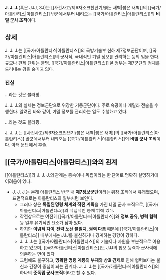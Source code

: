 **J. J. J.**(혹은 JJJ, 3J)는 [[사건사고/제6자소크천년기/붉은 새벽|붉은 새벽]]의 [[국가/아틀란티스|아틀란티스]] 반군에서부터 내려오는 [[국가/아틀란티스|아틀란티스]]의 **비밀 군사 조직**이다.

## 상세
J. J. J.는 [[국가/아틀란티스|아틀란티스]]의 국방기술부 산하 제7정보군단이며, [[국가/아틀란티스|아틀란티스]]의 군사적, 국내적인 기밀 정보를 관리하는 등의 일을 한다. 규모나 편제 단위는 불명. [[국가/아틀란티스|아틀란티스]] 본 정부는 제7군단의 정체를 드러내는 것을 숨기고 있다.

### 진실
...라는 것은 블러핑.

J. J. J.의 실체는 정보군단으로 위장한 기동군단이다. 주로 속공이나 게릴라 전술을 수행한다. 알려진 바와 같이, 기밀 정보를 관리하는 일도 수행하고 있다.

...라는 것도 블러핑.

J. J. J.는 [[사건사고/제6자소크천년기/붉은 새벽|붉은 새벽]]의 [[국가/아틀란티스|아틀란티스]] 반군에서부터 내려오는 [[국가/아틀란티스|아틀란티스]]의 **비밀 군사 조직**이다. 아래 문단에서 후술.

## [[국가/아틀란티스|아틀란티스]]와의 관계
[[아틀란티스]]와 J. J. J.의 관계는 종속이나 독립이라는 한 단어로 명확히 설명하기에 어려움이 있다.
- J. J. J.는 본래 아틀란티스 반군 내 **제7정보군단**이라는 위장 조직에서 유래했으며, 표면적으로는 아틀란티스의 일부처럼 보인다.
	- 그러나 상은 **독립된 명령 체계와 작전 계획**을 가진 비밀 군사 조직으로, [[국가/아틀란티스|아틀란티스]]의 직접적인 통제 밖에 있다.
	- 작전상으로는 여전히 [[국가/아틀란티스|아틀란티스]]와 **정보 공유, 병력 협력** 등 일부 유기적인 요소가 남아 있다.
	- 하지만 **이념적 차이, 전략 노선 불일치, 권력 다툼** 때문에 [[국가/아틀란티스|아틀란티스]] 내부에서는 JJJ를 불신하거나 경계하는 경향이 강하다.
	- J. J. J.는 [[국가/아틀란티스|아틀란티스]]의 기술이나 자원을 부분적으로 이용하고 있으며, [[국가/아틀란티스|아틀란티스]]도 JJJ의 첩보 능력과 군사력에 의존하는 면이 있다.
	- 그럼에도 불구하고, **명확한 명령 계통의 부재와 상호 견제**로 인해 협력보다는 불신과 긴장이 중심이 되는 관계다.
J. J. J.는 [[국가/아틀란티스|아틀란티스]]의 하나의 **준독립 군사 조직**이라고 할 수 있다.